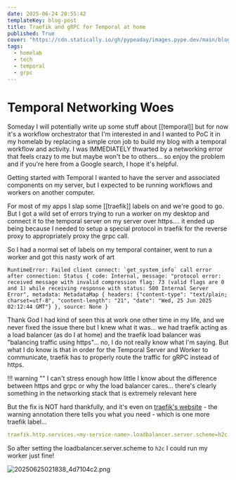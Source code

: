 ```yaml
---
date: 2025-06-24 20:55:42
templateKey: blog-post
title: Traefik and gRPC for Temporal at home
published: True
cover: "https://cdn.statically.io/gh/pypeaday/images.pype.dev/main/blog-media/20250625023937_636de378.png"
tags:
  - homelab
  - tech
  - temporal
  - grpc
---
```


# Temporal Networking Woes

Someday I will potentially write up some stuff about [[temporal]] but for now
it's a workflow orchestrator that I'm interested in and I wanted to PoC it in
my homelab by replacing a simple cron job to build my blog with a temporal
workflow and activity. I was IMMEDIATELY thwarted by a networking error that
feels crazy to me but maybe won't be to others... so enjoy the problem and if
you're here from a Google search, I hope it's helpful.

Getting started with Temporal I wanted to have the server and associated
components on my server, but I expected to be running workflows and workers
on another computer. 

For most of my apps I slap some [[traefik]] labels on
and we're good to go. But I got a wild set of errors trying to run a worker on
my desktop and connect it to the temporal server on my server over https.... it
ended up being because I needed to setup a special protocol in traefik for the
reverse proxy to appropriately proxy the grpc call.

So I had a normal set of labels on my temporal container, went to run a worker
and got this nasty work of art

```
RuntimeError: Failed client connect: `get_system_info` call error after connection: Status { code: Internal, message: "protocol error: received message with invalid compression flag: 73 (valid flags are 0 and 1) while receiving response with status: 500 Internal Server Error", metadata: MetadataMap { headers: {"content-type": "text/plain; charset=utf-8", "content-length": "21", "date": "Wed, 25 Jun 2025 02:12:44 GMT"} }, source: None }
```

Thank God I had kind of seen this at work one other time in my life, and we
never fixed the issue there but I knew what it was... we had traefik acting as
a load balancer (as do I at home) and the traefik load balancer was "balancing
traffic using https"... no, I do not really know what I'm saying. But what I do
know is that in order for the Temporal Server and Worker to communicate,
traefik has to properly route the traffic for gRPC instead of https.

!!! warning ""
    I can't stress enough how little I know about the difference between https and grpc or why the load balancer cares... there's clearly something in the networking stack that is extremely relevant here

But the fix is NOT hard thankfully, and it's even on [traefik's website](https://doc.traefik.io/traefik/user-guides/grpc/#traefik-configuration) - the warning annotation there tells you what you need - which is one more traefik label...

```yaml
traefik.http.services.<my-service-name>.loadbalancer.server.scheme=h2c
```

So after setting the loadbalancer.server.scheme to `h2c` I could run my worker just fine!

![20250625021838_4d7104c2.png](https://cdn.statically.io/gh/pypeaday/images.pype.dev/main/blog-media/20250625021838_4d7104c2.png)
